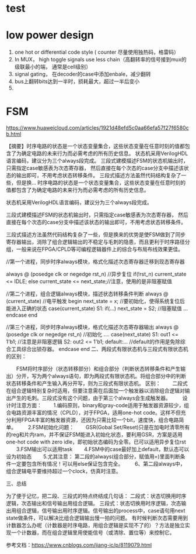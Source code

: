 # test

# low power design

1. one hot or differential code style ( counter 尽量使用独热码，格雷码）
2. In MUX， high toggle signals use less chain（高翻转率的信号接到mux的级联最小的端， 通常是cell级别）
3. signal gating， 在decoder的case中添加enbale，减少翻转
4. bus上翻转bits达到一半时，损耗最大，超过一半后变小
5. 


# FSM

https://www.huaweicloud.com/articles/1921d48efd5c0aa66efa57f27f6580cb.html

【摘要】时序电路的状态是一个状态变量集合，这些状态变量在任意时刻的值都包含了为确定电路的未来行为而必需考虑的所有历史信息。 状态机采用VerilogHDL语言编码，建议分为三个always段完成。 三段式建模描述FSM的状态机输出时，只需指定case敏感表为次态寄存器， 然后直接在每个次态的case分支中描述该状态的输出即可，不用考虑状态转移条件。 三段式描述方法虽然代码结构复杂了一些，但是换...
时序电路的状态是一个状态变量集合，这些状态变量在任意时刻的值都包含了为确定电路的未来行为而必需考虑的所有历史信息。

状态机采用VerilogHDL语言编码，建议分为三个always段完成。

三段式建模描述FSM的状态机输出时，只需指定case敏感表为次态寄存器， 然后直接在每个次态的case分支中描述该状态的输出即可，不用考虑状态转移条件。

三段式描述方法虽然代码结构复杂了一些，但是换来的优势是使FSM做到了同步寄存器输出，消除了组合逻辑输出的不稳定与毛刺的隐患，而且更利于时序路径分组，一般来说在FPGA/CPLD等可编程逻辑器件上的综合与布局布线效果更佳。

//第一个进程，同步时序always模块，格式化描述次态寄存器迁移到现态寄存器

always @ (posedge clk or negedge rst_n)  //异步复位
 if(!rst_n) current_state <= IDLE;
 else current_state <= next_state;//注意，使用的是非阻塞赋值

//第二个进程，组合逻辑always模块，描述状态转移条件判断
always @ (current_state)   //电平触发
  begin next_state = x;  //要初始化，使得系统复位后能进入正确的状态 case(current_state) S1: if(...) next_state = S2;  //阻塞赋值 ... endcase
end

//第三个进程，同步时序always模块，格式化描述次态寄存器输出
always @ (posedge clk or negedge rst_n)
//初始化
....
case(next_state)
S1: out1 <= 1'b1;  //注意是非阻塞逻辑
S2: out2 <= 1'b1;
default:...   //default的作用是免除综合工具综合出锁存器。
endcase
end
二、两段式有限状态机与三段式有限状态机的区别：

　　FSM将时序部分（状态转移部分）和组合部分（判断状态转移条件和产生输出）分开，写为两个always语句，即为两段式有限状态机。将组合部分中的判断状态转移条件和产生输入再分开写，则为三段式有限状态机。
区别：
　　二段式在组合逻辑特别复杂时适用，但要注意需在后面加一个触发器以消除组合逻辑对输出产生的毛刺。三段式没有这个问题，由于第三个always会生成触发器。
　　设计时注意方面：
　　1.编码原则，binary和gray-code适用于触发器资源较少，组合电路资源丰富的情况（CPLD），对于FPGA，适用one-hot code。这样不但充分利用FPGA丰富的触发器资源，还因为只需比较一个bit，速度快，组合电路简单。
　　2.FSM初始化问题：
　　GSR(Gobal Set/Reset)只是在加电时清零所有的reg和片内ram，并不保证FSM能进入初始化状态，要利用GSR，方案是适用one-hot code with zero idle，即初始状态编码为全零。已可以适用异步复位rst
　　3.FSM输出可以适用task
　　4.FSM中的case最好加上default，默认态可以设为初始态
　　5.尤其注意：
第二段的always(组合部分，赋值用=)里面判断条件一定要包含所有情况！可以用else保证包含完全。
　　6、第二段always中，组合逻辑电平要维持超过一个clock，仿真时注意。

三、总结

为了便于记忆，把二段、三段式的特点终结成几句话：
二段式：状态切换用时序逻辑，次态输出和信号输出用组合逻辑。
三段式：状态切换用时序逻辑，次态输出用组合逻辑，信号输出用时序逻辑。信号输出的process中，case语句用next state做条件，可以解决比组合逻辑输出慢一拍的问题。
有时候判断次态需要用到计数器怎么办呢（计数器是时序电路，用组合逻辑是实现不了的）？方法是独立实现一个计数器，而在组合逻辑里用使能信号（或清除、置位等）来控制它。

参考文档：https://www.cnblogs.com/jiang-ic/p/8119079.html


